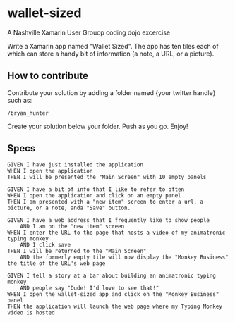 wallet-sized
============

A Nashville Xamarin User Grouop coding dojo excercise

Write a Xamarin app named "Wallet Sized". The app has ten tiles each of which can store a handy bit of information (a note, a URL, or a picture).

How to contribute
-----------------
Contribute your solution by adding a folder named {your twitter handle} such as:

````
/bryan_hunter
````

Create your solution below your folder. Push as you go. Enjoy!


Specs
-----

````
GIVEN I have just installed the application
WHEN I open the application
THEN I will be presented the "Main Screen" with 10 empty panels

GIVEN I have a bit of info that I like to refer to often
WHEN I open the application and click on an empty panel
THEN I am presented with a "new item" screen to enter a url, a picture, or a note, anda "Save" button.
   
GIVEN I have a web address that I frequently like to show people
    AND I am on the "new item" screen
WHEN I enter the URL to the page that hosts a video of my animatronic typing monkey 
    AND I click save
THEN I will be returned to the "Main Screen" 
    AND the formerly empty tile will now display the "Monkey Business" the title of the URL's web page  
    
GIVEN I tell a story at a bar about building an animatronic typing monkey
    AND people say "Dude! I'd love to see that!"
WHEN I open the wallet-sized app and click on the "Monkey Business" panel
THEN the application will launch the web page where my Typing Monkey video is hosted
````

